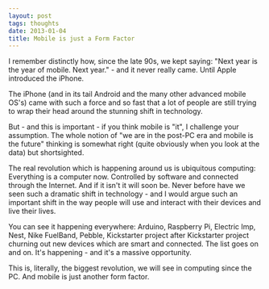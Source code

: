 ```yaml
---
layout: post
tags: thoughts
date: 2013-01-04
title: Mobile is just a Form Factor
---
```

I remember distinctly how, since the late 90s, we kept saying: "Next year is the year of mobile. Next year." - and it never really came. Until Apple introduced the iPhone.

The iPhone (and in its tail Android and the many other advanced mobile OS's) came with such a force and so fast that a lot of people are still trying to wrap their head around the stunning shift in technology.

But - and this is important - if you think mobile is "it", I challenge your assumption. The whole notion of "we are in the post-PC era and mobile is the future" thinking is somewhat right (quite obviously when you look at the data) but shortsighted.

The real revolution which is happening around us is ubiquitous computing: Everything is a computer now. Controlled by software and connected through the Internet. And if it isn't it will soon be. Never before have we seen such a dramatic shift in technology - and I would argue such an important shift in the way people will use and interact with their devices and live their lives.

You can see it happening everywhere: Arduino, Raspberry Pi, Electric Imp, Nest, Nike FuelBand, Pebble, Kickstarter project after Kickstarter project churning out new devices which are smart and connected. The list goes on and on. It's happening - and it's a massive opportunity.

This is, literally, the biggest revolution, we will see in computing since the PC. And mobile is just another form factor.